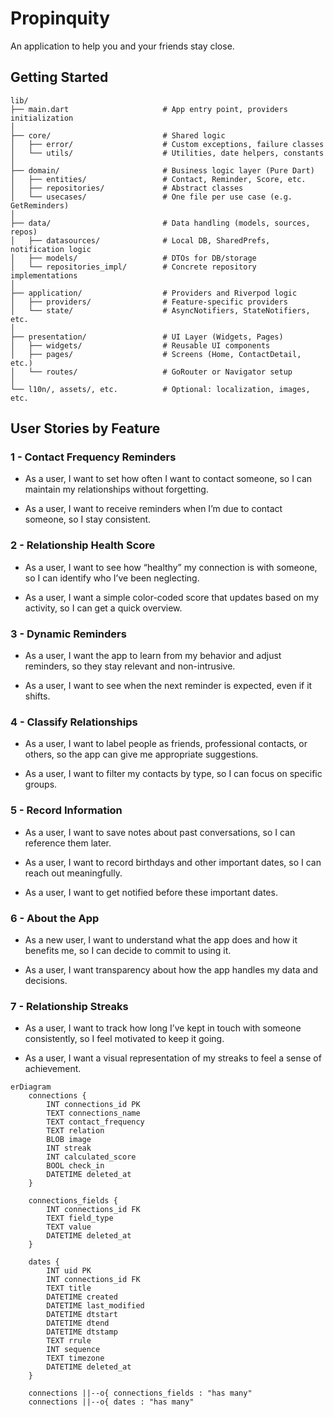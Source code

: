 # Propinquity

An application to help you and your friends stay close.

## Getting Started
```
lib/
├── main.dart                     # App entry point, providers initialization
│
├── core/                         # Shared logic
│   ├── error/                    # Custom exceptions, failure classes
│   └── utils/                    # Utilities, date helpers, constants
│
├── domain/                       # Business logic layer (Pure Dart)
│   ├── entities/                 # Contact, Reminder, Score, etc.
│   ├── repositories/             # Abstract classes
│   └── usecases/                 # One file per use case (e.g. GetReminders)
│
├── data/                         # Data handling (models, sources, repos)
│   ├── datasources/              # Local DB, SharedPrefs, notification logic
│   ├── models/                   # DTOs for DB/storage
│   └── repositories_impl/        # Concrete repository implementations
│
├── application/                  # Providers and Riverpod logic
│   ├── providers/                # Feature-specific providers
│   └── state/                    # AsyncNotifiers, StateNotifiers, etc.
│
├── presentation/                 # UI Layer (Widgets, Pages)
│   ├── widgets/                  # Reusable UI components
│   ├── pages/                    # Screens (Home, ContactDetail, etc.)
│   └── routes/                   # GoRouter or Navigator setup
│
└── l10n/, assets/, etc.          # Optional: localization, images, etc.
```

## User Stories by Feature
### 1 - Contact Frequency Reminders

- As a user, I want to set how often I want to contact someone, so I can maintain my relationships without forgetting.

- As a user, I want to receive reminders when I’m due to contact someone, so I stay consistent.

### 2 - Relationship Health Score

- As a user, I want to see how “healthy” my connection is with someone, so I can identify who I’ve been neglecting.

- As a user, I want a simple color-coded score that updates based on my activity, so I can get a quick overview.

### 3 - Dynamic Reminders
- As a user, I want the app to learn from my behavior and adjust reminders, so they stay relevant and non-intrusive.

- As a user, I want to see when the next reminder is expected, even if it shifts.

### 4 - Classify Relationships

- As a user, I want to label people as friends, professional contacts, or others, so the app can give me appropriate suggestions.

- As a user, I want to filter my contacts by type, so I can focus on specific groups.

### 5 - Record Information
- As a user, I want to save notes about past conversations, so I can reference them later.

- As a user, I want to record birthdays and other important dates, so I can reach out meaningfully.

- As a user, I want to get notified before these important dates.

### 6 - About the App

- As a new user, I want to understand what the app does and how it benefits me, so I can decide to commit to using it.

- As a user, I want transparency about how the app handles my data and decisions.

### 7 - Relationship Streaks

- As a user, I want to track how long I’ve kept in touch with someone consistently, so I feel motivated to keep it going.

- As a user, I want a visual representation of my streaks to feel a sense of achievement.

```mermaid
erDiagram
    connections {
        INT connections_id PK
        TEXT connections_name
        TEXT contact_frequency
        TEXT relation
        BLOB image
        INT streak
        INT calculated_score
        BOOL check_in
        DATETIME deleted_at
    }

    connections_fields {
        INT connections_id FK
        TEXT field_type
        TEXT value
        DATETIME deleted_at
    }

    dates {
        INT uid PK
        INT connections_id FK
        TEXT title
        DATETIME created
        DATETIME last_modified
        DATETIME dtstart
        DATETIME dtend
        DATETIME dtstamp
        TEXT rrule
        INT sequence
        TEXT timezone
        DATETIME deleted_at
    }

    connections ||--o{ connections_fields : "has many"
    connections ||--o{ dates : "has many"

```